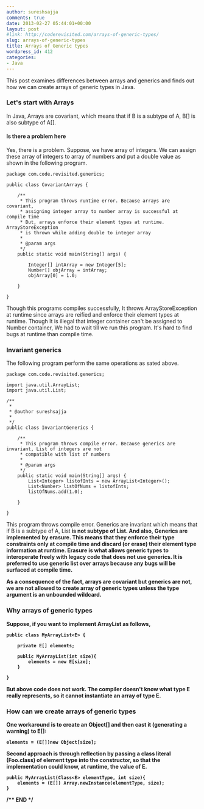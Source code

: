 ```yaml
---
author: sureshsajja
comments: true
date: 2013-02-27 05:44:01+00:00
layout: post
#link: http://coderevisited.com/arrays-of-generic-types/
slug: arrays-of-generic-types
title: Arrays of Generic types
wordpress_id: 412
categories:
- Java
---
```


This post examines differences between arrays and generics and finds out how we can create arrays of generic types in Java.


### Let's start with Arrays


In Java, Arrays are covariant, which means that if B is a subtype of A, B[] is also subtype of A[].


#### Is there a problem here


Yes, there is a problem. Suppose, we have array of integers. We can assign these array of integers to array of numbers and put a double value as shown in the following program.

    
    package com.code.revisited.generics;
    
    public class CovariantArrays {
    
    	/**
    	 * This program throws runtime error. Because arrays are covariant,
    	 * assigning integer array to number array is successful at compile time
    	 * But, arrays enforce their element types at runtime. ArrayStoreException
    	 * is thrown while adding double to integer array
    	 * 
    	 * @param args
    	 */
    	public static void main(String[] args) {
    
    		Integer[] intArray = new Integer[5];
    		Number[] objArray = intArray;
    		objArray[0] = 1.0;
    
    	}
    
    }


Though this programs compiles successfully, It throws ArrayStoreException at runtime since arrays are reified and enforce their element types at runtime.
Though It is illegal that integer container can't be assigned to Number container, We had to wait till we run this program. It's hard to find bugs at runtime than compile time.


### Invariant generics


The following program perform the same operations as sated above.

    
    package com.code.revisited.generics;
    
    import java.util.ArrayList;
    import java.util.List;
    
    /**
     * 
     * @author sureshsajja
     * 
     */
    public class InvariantGenerics {
    
    	/**
    	 * This program throws compile error. Because generics are invariant, List of integers are not
    	 * compatible with list of numbers
    	 * 
    	 * @param args
    	 */
    	public static void main(String[] args) {
    		List<Integer> listofInts = new ArrayList<Integer>();
    		List<Number> listOfNums = listofInts;
    		listOfNums.add(1.0);
    
    	}
    
    }


This program throws compile error. Generics are invariant which means that if B is a subtype of A, List<B> is not subtype of List<A>. And also, Generics are implemented by erasure. This means that they enforce their type constraints only at compile time and discard (or erase) their element type information at runtime. Erasure is what allows generic types to interoperate freely with legacy code that does not use generics.
It is preferred to use generic list over arrays because any bugs will be surfaced at compile time.

As a consequence of the fact, arrays are covariant but generics are not, we are not allowed to create array of generic types unless the type argument is an unbounded wildcard.


### Why arrays of generic types


Suppose, if you want to implement ArrayList<E> as follows, 
 

    
    public class MyArrayList<E> {
    
    	private E[] elements;
    	
    	public MyArrayList(int size){
    		elements = new E[size];
    	}
    
    }



But above code does not work. The compiler doesn't know what type E really represents, so it cannot instantiate an array of type E.



### How can we create arrays of generic types 



One workaround is to create an Object[] and then cast it (generating a warning) to E[]:


    
    
    
    elements = (E[])new Object[size]; 



Second approach is through reflection by passing a class literal (Foo.class) of element type into the constructor, so that the implementation could know, at runtime, the value of E.
 

    
    public MyArrayList(Class<E> elementType, int size){
    	elements = (E[]) Array.newInstance(elementType, size);
    }



/**
END
*/
